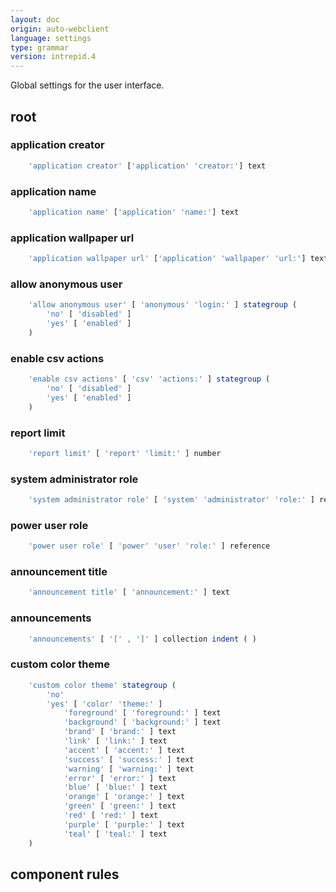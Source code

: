 ```yaml
---
layout: doc
origin: auto-webclient 
language: settings
type: grammar
version: intrepid.4
---
```



Global settings for the user interface.

## root


### application creator

```js
	'application creator' ['application' 'creator:'] text
```

### application name

```js
	'application name' ['application' 'name:'] text
```

### application wallpaper url

```js
	'application wallpaper url' ['application' 'wallpaper' 'url:'] text
```

### allow anonymous user

```js
	'allow anonymous user' [ 'anonymous' 'login:' ] stategroup (
		'no' [ 'disabled' ]
		'yes' [ 'enabled' ]
	)
```

### enable csv actions

```js
	'enable csv actions' [ 'csv' 'actions:' ] stategroup (
		'no' [ 'disabled' ]
		'yes' [ 'enabled' ]
	)
```

### report limit

```js
	'report limit' [ 'report' 'limit:' ] number
```

### system administrator role

```js
	'system administrator role' [ 'system' 'administrator' 'role:' ] reference
```

### power user role

```js
	'power user role' [ 'power' 'user' 'role:' ] reference
```

### announcement title

```js
	'announcement title' [ 'announcement:' ] text
```

### announcements

```js
	'announcements' [ '[' , ']' ] collection indent ( )
```

### custom color theme

```js
	'custom color theme' stategroup (
		'no'
		'yes' [ 'color' 'theme:' ]
			'foreground' [ 'foreground:' ] text
			'background' [ 'background:' ] text
			'brand' [ 'brand:' ] text
			'link' [ 'link:' ] text
			'accent' [ 'accent:' ] text
			'success' [ 'success:' ] text
			'warning' [ 'warning:' ] text
			'error' [ 'error:' ] text
			'blue' [ 'blue:' ] text
			'orange' [ 'orange:' ] text
			'green' [ 'green:' ] text
			'red' [ 'red:' ] text
			'purple' [ 'purple:' ] text
			'teal' [ 'teal:' ] text
	)
```

## component rules

